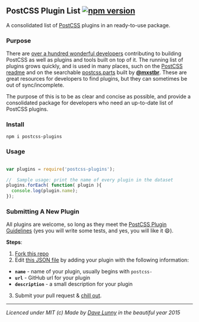 ## PostCSS Plugin List [![npm version](https://badge.fury.io/js/postcss-plugins.svg)](http://badge.fury.io/js/postcss-plugins)

A consolidated list of [PostCSS](https://github.com/postcss/postcss) plugins in an ready-to-use package.

### Purpose

There are [over a hundred wonderful developers](https://github.com/postcss/postcss/graphs/contributors) contributing to building PostCSS as well as plugins and tools built on top of it. The running list of plugins grows quickly, and is used in many places, such on the [PostCSS readme](https://github.com/postcss/postcss#plugins) and on the searchable [postcss.parts](http://postcss.parts) built by [**@mxstbr**](https://github.com/mxstbr). These are great resources for developers to find plugins, but they can sometimes be out of sync/incomplete.

The purpose of this is to be as clear and concise as possible, and provide a consolidated package for developers who need an up-to-date list of PostCSS plugins.

### Install

```
npm i postcss-plugins
```

### Usage

```javascript

var plugins = require('postcss-plugins');

//  Sample usage: print the name of every plugin in the dataset
plugins.forEach( function( plugin ){
  console.log(plugin.name);
});

```

### Submitting A New Plugin

All plugins are welcome, so long as they meet the [PostCSS Plugin Guidelines](https://github.com/postcss/postcss/blob/master/docs/guidelines/plugin.md) (yes you will write some tests, and yes, you will like it :smile:).

**Steps**:

1. [Fork this repo](https://github.com/himynameisdave/postcss-plugins#fork-destination-box)
2. Edit [this JSON file](https://github.com/himynameisdave/postcss-plugins/blob/master/plugins.json) by adding your plugin with the following information:
  + **`name`** - name of your plugin, usually begins with `postcss-`
  + **`url`** - GitHub url for your plugin
  + **`description`** - a small description for your plugin
3. Submit your pull request & [chill out](http://i.imgur.com/dZzkNc7.gif).

---

*Licenced under MIT (c) Made by [Dave Lunny](https://twitter.com/dave_lunny) in the beautiful year 2015*
